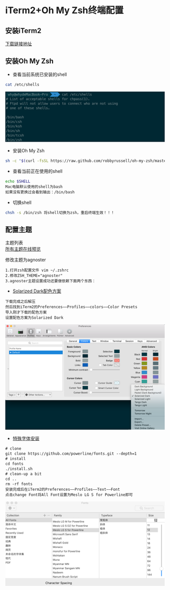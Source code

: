 # iTerm2+Oh My Zsh终端配置

## 安装iTerm2
[下载链接地址](https://www.iterm2.com/downloads.html)   

## 安装Oh My Zsh
+ 查看当前系统已安装的shell
```bash
cat /etc/shells
```
![](./shells.png "Optional title")
+ 安装Oh My Zsh
```bash
sh -c "$(curl -fsSL https://raw.github.com/robbyrussell/oh-my-zsh/master/tools/install.sh)"
```
+ 查看当前正在使用的shell
```bash
echo $SHELL   
Mac电脑默认使用的shell为bash
如果没有更换过会看到输出：/bin/bash
```
+ 切换shell
```bash
chsh -s /bin/zsh 将shell切换为zsh，重启终端生效！！！
```

## 配置主题
主题列表  
[所有主题在线预览](https://github.com/ohmyzsh/ohmyzsh/wiki/Themes)

修改主题为agnoster
```
1.打开zsh配置文件 vim ~/.zshrc
2.修改ZSH_THEME="agnoster"
3.agnoster主题设置成功还要做依赖下面两个东西：
```
+ [Solarized Dark配色方案](https://ethanschoonover.com/solarized/)
```
下载完成之后解压
然后找到iTerm2的Preferences——Profiles——colors——Color Presets
导入刚才下载的配色方案
设置配色方案为Solarized Dark
```
![](./color.png "Optional title")
+ [特殊字体安装](https://github.com/powerline/fonts)
```
# clone
git clone https://github.com/powerline/fonts.git --depth=1
# install
cd fonts
./install.sh
# clean-up a bit
cd ..
rm -rf fonts
安装完成后在iTerm2的Preferences——Profiles——Text——Font
点击change Font将All Font设置为Meslo LG S for Powerline即可
```
![](./font.png "Optional title")

